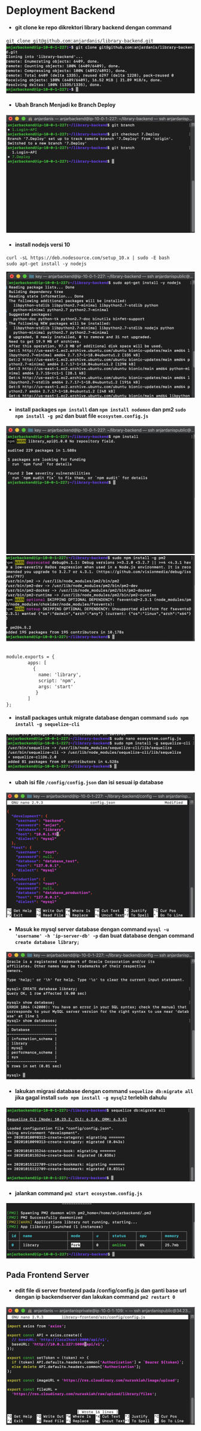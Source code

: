 # Deployment Backend

* #### git clone ke repo dikrektori library backend dengan command
`git clone git@github.com:anjardanis/library-backend.git`
![01](assets/01.png)

* #### Ubah Branch Menjadi ke Branch Deploy
![11](assets/11.png)

* #### install nodejs versi 10
```
curl -sL https://deb.nodesource.com/setup_10.x | sudo -E bash
sudo apt-get install -y nodejs
```
![02](assets/02.png)

* #### install packages `npm install` dan `npm install nodemon` dan pm2 `sudo npm install -g pm2` dan buat file `ecosystem.config.js`
![03](assets/03.png)
![04](assets/04.png)

```

module.exports = {
        apps: [
          {
            name: 'library',
            script: 'npm',
            args: 'start'
           }
        ]
};
```

* #### install packages untuk migrate database dengan command `sudo npm install -g sequelize-cli` 
![05](assets/05.png)

* #### ubah isi file `/config/config.json` dan isi sesuai ip database
![06](assets/06.png)

* #### Masuk ke mysql server database dengan command `mysql -u 'username' -h 'ip-server-db' -p` dan buat database dengan command `create database library;`
![07](assets/07.png)

* #### lakukan migrasi database dengan command `sequelize db:migrate all` jika gagal install `sudo npm install -g mysql2` terlebih dahulu
![08](assets/08.png)

* #### jalankan command `pm2 start ecosystem.config.js`
![09](assets/09.png)

## Pada Frontend Server

* #### edit file di server frontend pada /config/config.js dan ganti base url dengan ip backendserver dan lakukan command `pm2 restart 0`
![10](assets/10.png)
